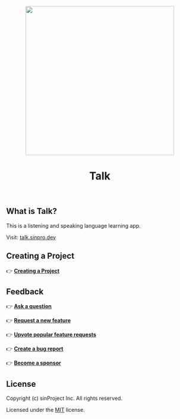 <div align="center">
  <img src="https://sinproject.net/wp-content/uploads/2019/12/sinProject-01-640x677.png" width="400">
  <h1>Talk</h1>
  <br />
</div>

## What is Talk?

This is a listening and speaking language learning app.

Visit: [talk.sinpro.dev](https://talk.sinpro.dev/)

## Creating a Project

👉 [**Creating a Project**](https://sinpro.dev/docs/creating-a-project)

## Feedback

👉 [**Ask a question**](https://github.com/sinProject-Inc/talk/discussions/new)

👉 [**Request a new feature**](https://github.com/sinProject-Inc/talk/issues/new)

👉 [**Upvote popular feature requests**](https://github.com/sinProject-Inc/talk/issues/)

👉 [**Create a bug report**](https://github.com/sinProject-Inc/talk/issues/new)

👉 [**Become a sponsor**](https://github.com/sponsors/sinproject-iwasaki)

## License

Copyright (c) sinProject Inc. All rights reserved.

Licensed under the [MIT](https://github.com/sinProject-Inc/talk/blob/main/LICENSE) license.
